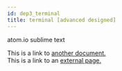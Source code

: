 ```yaml
---
id: dep3_terminal
title: terminal [advanced designed]
---
```



atom.io
sublime text

This is a link to [another document.](/docs/en/doc3.md)  
This is a link to an [external page.](http://www.example.com)
